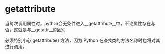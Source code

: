 
# __getattribute__

当每次调用属性时，python会无条件进入__getattribute__中，不论属性存在与否，这就是与__getattr__的区别 

必须特别小心 getattribute() 方法，因为 Python 在查找类的方法名称时也将对其进行调用。 

